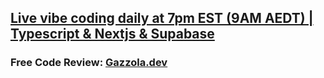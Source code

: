## [Live vibe coding daily at 7pm EST (9AM AEDT) | Typescript & Nextjs & Supabase](https://www.youtube.com/@AzAnything)

### Free Code Review: [Gazzola.dev](https://gazzola.dev/start-here/tech-stack?codeReview=yesPlease)
